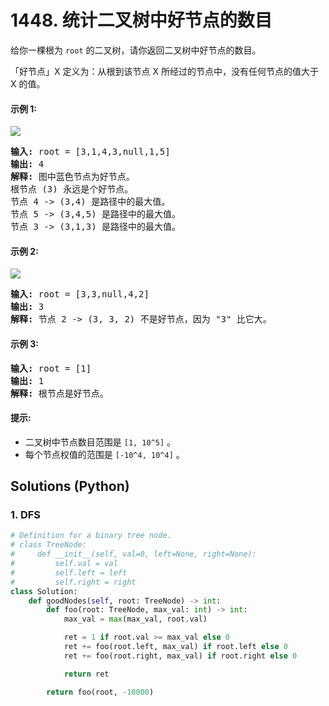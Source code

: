 # 1448. 统计二叉树中好节点的数目
给你一棵根为 `root` 的二叉树，请你返回二叉树中好节点的数目。

「好节点」X 定义为：从根到该节点 X 所经过的节点中，没有任何节点的值大于 X 的值。

#### 示例 1:
![](https://assets.leetcode-cn.com/aliyun-lc-upload/uploads/2020/05/16/test_sample_1.png)
<pre>
<strong>输入:</strong> root = [3,1,4,3,null,1,5]
<strong>输出:</strong> 4
<strong>解释:</strong> 图中蓝色节点为好节点。
根节点 (3) 永远是个好节点。
节点 4 -> (3,4) 是路径中的最大值。
节点 5 -> (3,4,5) 是路径中的最大值。
节点 3 -> (3,1,3) 是路径中的最大值。
</pre>

#### 示例 2:
![](https://assets.leetcode-cn.com/aliyun-lc-upload/uploads/2020/05/16/test_sample_2.png)
<pre>
<strong>输入:</strong> root = [3,3,null,4,2]
<strong>输出:</strong> 3
<strong>解释:</strong> 节点 2 -> (3, 3, 2) 不是好节点，因为 "3" 比它大。
</pre>

#### 示例 3:
<pre>
<strong>输入:</strong> root = [1]
<strong>输出:</strong> 1
<strong>解释:</strong> 根节点是好节点。
</pre>

#### 提示:
* 二叉树中节点数目范围是 `[1, 10^5]` 。
* 每个节点权值的范围是 `[-10^4, 10^4]` 。

## Solutions (Python)

### 1. DFS
```Python
# Definition for a binary tree node.
# class TreeNode:
#     def __init__(self, val=0, left=None, right=None):
#         self.val = val
#         self.left = left
#         self.right = right
class Solution:
    def goodNodes(self, root: TreeNode) -> int:
        def foo(root: TreeNode, max_val: int) -> int:
            max_val = max(max_val, root.val)

            ret = 1 if root.val >= max_val else 0
            ret += foo(root.left, max_val) if root.left else 0
            ret += foo(root.right, max_val) if root.right else 0

            return ret

        return foo(root, -10000)
```
